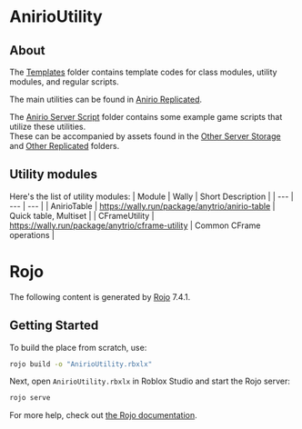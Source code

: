 # AnirioUtility

## About

The [Templates](/src/_Templates/) folder contains template codes for class modules, utility modules, and regular scripts.

The main utilities can be found in [Anirio Replicated](/src/AnirioReplicated/).

The [Anirio Server Script](/src/AnirioServerScript/) folder contains some example game scripts that utilize these utilities.<br>
These can be accompanied by assets found in the [Other Server Storage](/src/OtherServerStorage/) and [Other Replicated](/src/OtherReplicated/) folders.

## Utility modules

Here's the list of utility modules:
| Module | Wally | Short Description |
| --- | --- | --- |
| AnirioTable | https://wally.run/package/anytrio/anirio-table | Quick table, Multiset |
| CFrameUtility | https://wally.run/package/anytrio/cframe-utility | Common CFrame operations |

# Rojo

The following content is generated by [Rojo](https://github.com/rojo-rbx/rojo) 7.4.1.

## Getting Started

To build the place from scratch, use:

```bash
rojo build -o "AnirioUtility.rbxlx"
```

Next, open `AnirioUtility.rbxlx` in Roblox Studio and start the Rojo server:

```bash
rojo serve
```

For more help, check out [the Rojo documentation](https://rojo.space/docs).